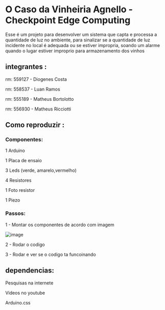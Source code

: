 # O Caso da Vinheiria Agnello - Checkpoint Edge Computing

Esse é um projeto para desenvolver um sistema que capta e processa a quantidade de luz no ambiente, para sinalizar se a quantidade de luz incidente no local é adequada ou se estiver impropria, soando um alarme quando o lugar  estiver improprio para armazenamento dos vinhos 

## integrantes :
rm: 559127 - Diogenes Costa

rm: 558537 - Luan Ramos

rm: 555189 - Matheus Bortolotto

rm: 556930 - Matheus Ricciotti


## Como reproduzir :

### Componentes:

1 Arduino

1 Placa de ensaio

3 Leds (verde, amarelo,vermelho)

4 Resistores

1 Foto resistor 

1 Piezo

### Passos:

1 - Montar os componentes de acordo com imagem 

![image](https://github.com/Luansramos/cp-Edge-Computing/assets/161903762/8fc24357-5886-499d-a19b-b27cbfbf85b9)

2 - Rodar o codigo 

3 -  Rodar e ver se o codigo ta funcoinando


## dependencias:

Pesquisas na internete

Videos no youtube

Arduino.css

